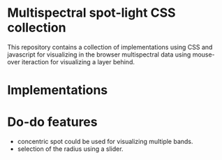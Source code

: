 # Multispectral spot-light CSS collection
This repository contains a collection of implementations using CSS and javascript for visualizing in the browser multispectral
data using mouse-over iteraction for visualizing a layer behind. 


# Implementations

# Do-do features

- concentric spot could be used for visualizing multiple bands.
- selection of the radius using a slider.
